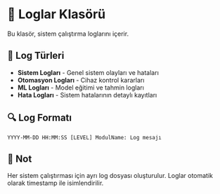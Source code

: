 # 📝 Loglar Klasörü

Bu klasör, sistem çalıştırma loglarını içerir.

## 📁 Log Türleri

- **Sistem Logları** - Genel sistem olayları ve hataları
- **Otomasyon Logları** - Cihaz kontrol kararları
- **ML Logları** - Model eğitimi ve tahmin logları
- **Hata Logları** - Sistem hatalarının detaylı kayıtları

## 🔍 Log Formatı

```
YYYY-MM-DD HH:MM:SS [LEVEL] ModulName: Log mesajı
```

## 📝 Not

Her sistem çalıştırması için ayrı log dosyası oluşturulur. Loglar otomatik olarak timestamp ile isimlendirilir.
